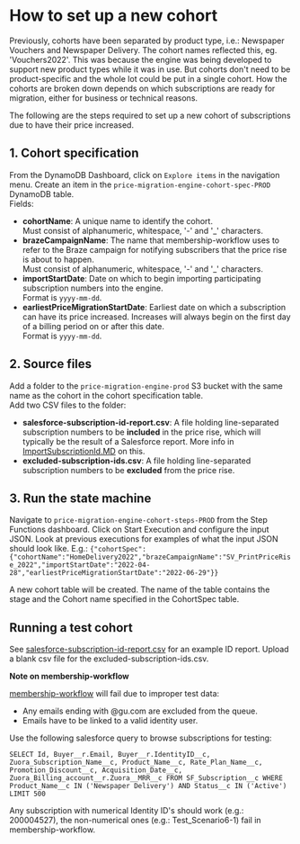 # How to set up a new cohort

Previously, cohorts have been separated by product type, i.e.: Newspaper Vouchers and Newspaper Delivery.  The cohort names reflected this, eg. 'Vouchers2022'.  This was because the engine was being developed to support new product types while it was in use.  But cohorts don't need to be product-specific and the whole lot could be put in a single cohort.  How the cohorts are broken down depends on which subscriptions are ready for migration, either for business or technical reasons.

The following are the steps required to set up a new cohort of subscriptions due to have their price increased.

## 1. Cohort specification

From the DynamoDB Dashboard, click on `Explore items` in the navigation menu. Create an item in the `price-migration-engine-cohort-spec-PROD` DynamoDB table.  
Fields:
* **cohortName**: A unique name to identify the cohort.  
Must consist of alphanumeric, whitespace, '-' and '_' characters.
* **brazeCampaignName**: The name that membership-workflow uses to refer to the Braze campaign for notifying subscribers
that the price rise is about to happen.  
Must consist of alphanumeric, whitespace, '-' and '_' characters.
* **importStartDate**: Date on which to begin importing participating subscription numbers into the engine.  
Format is `yyyy-mm-dd`.
* **earliestPriceMigrationStartDate**: Earliest date on which a subscription can have its price increased.  Increases
will always begin on the first day of a billing period on or after this date.  
Format is `yyyy-mm-dd`.

## 2. Source files

Add a folder to the `price-migration-engine-prod` S3 bucket with the same name as the cohort in the cohort specification
table.  
Add two CSV files to the folder:
* **salesforce-subscription-id-report.csv**: A file holding line-separated subscription numbers to be **included** in the 
price rise, which will typically be the result of a Salesforce report. More info in [ImportSubscriptionId.MD](./ImportSubscriptionId.MD) on this. 
* **excluded-subscription-ids.csv**: A file holding line-separated subscription numbers to be **excluded** from the price 
rise.

## 3. Run the state machine

Navigate to `price-migration-engine-cohort-steps-PROD` from the Step Functions dashboard. Click on Start Execution and configure the input JSON. Look at previous executions for examples of what the input JSON should look like. E.g.: `{"cohortSpec":{"cohortName":"HomeDelivery2022","brazeCampaignName":"SV_PrintPriceRise_2022","importStartDate":"2022-04-28","earliestPriceMigrationStartDate":"2022-06-29"}}`

A new cohort table will be created. The name of the table contains the stage and the Cohort name specified in the CohortSpec table. 

## Running a test cohort

See [salesforce-subscription-id-report.csv](./lambda/src/test/resources/salesforce-subscription-id-report.csv) for an example ID report. Upload a blank csv file for the excluded-subscription-ids.csv.

**Note on membership-workflow**

[membership-workflow](https://github.com/guardian/membership-workflow) will fail due to improper test data:

- Any emails ending with @gu.com are excluded from the queue.
- Emails have to be linked to a valid identity user.

Use the following salesforce query to browse subscriptions for testing:

`SELECT
    Id,
    Buyer__r.Email,
    Buyer__r.IdentityID__c,
    Zuora_Subscription_Name__c,
    Product_Name__c,
    Rate_Plan_Name__c,
    Promotion_Discount__c,
    Acquisition_Date__c,
    Zuora_Billing_account__r.Zuora__MRR__c
    FROM SF_Subscription__c
WHERE
    Product_Name__c IN ('Newspaper Delivery') AND Status__c IN ('Active')
LIMIT 500
`

Any subscription with numerical Identity ID's should work (e.g.: 200004527), the non-numerical ones (e.g.: Test_Scenario6-1) fail in membership-workflow.